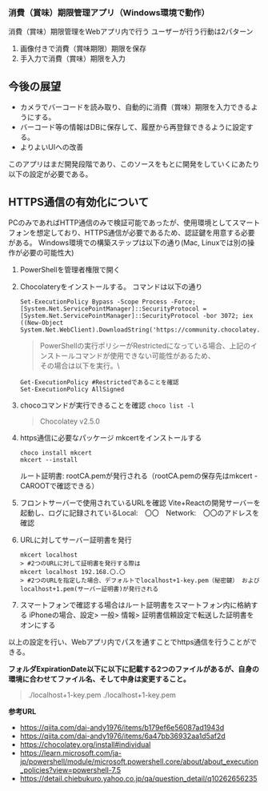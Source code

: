### 消費（賞味）期限管理アプリ（Windows環境で動作）

消費（賞味）期限管理をWebアプリ内で行う
ユーザーが行う行動は2パターン
1. 画像付きで消費（賞味期限）期限を保存
2. 手入力で消費（賞味）期限を入力

## 今後の展望
- カメラでバーコードを読み取り、自動的に消費（賞味）期限を入力できるようにする。
- バーコード等の情報はDBに保存して、履歴から再登録できるように設定する。
- よりよいUIへの改善

このアプリはまだ開発段階であり、このソースをもとに開発をしていくにあたり以下の設定が必要である。

## HTTPS通信の有効化について
PCのみであればHTTP通信のみで検証可能であったが、使用環境としてスマートフォンを想定しており、HTTPS通信が必要であるため、認証鍵を用意する必要がある。
Windows環境での構築ステップは以下の通り(Mac, Linuxでは別の操作が必要の可能性大)

1. PowerShellを管理者権限で開く
2. Chocolateryをインストールする。
   コマンドは以下の通り
   ```
   Set-ExecutionPolicy Bypass -Scope Process -Force; [System.Net.ServicePointManager]::SecurityProtocol = [System.Net.ServicePointManager]::SecurityProtocol -bor 3072; iex ((New-Object System.Net.WebClient).DownloadString('https://community.chocolatey.org/install.ps1'))
   ```
   > PowerShellの実行ポリシーがRestrictedになっている場合、上記のインストールコマンドが使用できない可能性があるため、\
   > その場合は以下を実行。\
   ```
   Get-ExecutionPolicy #Restrictedであることを確認
   Set-ExecutionPolicy AllSigned
   ```

4. chocoコマンドが実行できることを確認
   ```choco list -l```
   > Chocolatey v2.5.0
5. https通信に必要なパッケージ mkcertをインストールする
   ```
   choco install mkcert
   mkcert --install
   ```
   ルート証明書: rootCA.pemが発行される（rootCA.pemの保存先はmkcert -CAROOTで確認できる）
6. フロントサーバーで使用されているURLを確認
   Vite+Reactの開発サーバーを起動し、ログに記録されているLocal:　〇〇　Network:　〇〇のアドレスを確認
7. URLに対してサーバー証明書を発行
   ```
   mkcert localhost
   > #2つのURLに対して証明書を発行する際は
   mkcert localhost 192.168.〇.〇
   > #2つのURLを指定した場合、デフォルトでlocalhost+1-key.pem（秘密鍵） および localhost+1.pem(サーバー証明書)が発行される
   ```
9. スマートフォンで確認する場合はルート証明書をスマートフォン内に格納する
   iPhoneの場合、設定> 一般> 情報> 証明書信頼設定で転送した証明書をオンにする

以上の設定を行い、Webアプリ内でパスを通すことでhttps通信を行うことができる。

**フォルダExpirationDate以下に以下に記載する2つのファイルがあるが、自身の環境に合わせてファイル名、そして中身は変更すること。**
> ./localhost+1-key.pem
> ./localhost+1-key.pem

**参考URL**
- https://qiita.com/dai-andy1976/items/b179ef6e56087ad1943d
- https://qiita.com/dai-andy1976/items/6a47bb36932aa1d5af2d
- https://chocolatey.org/install#individual
- https://learn.microsoft.com/ja-jp/powershell/module/microsoft.powershell.core/about/about_execution_policies?view=powershell-7.5
- https://detail.chiebukuro.yahoo.co.jp/qa/question_detail/q10262656235
